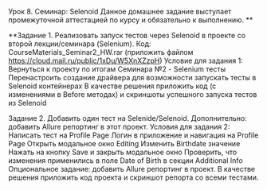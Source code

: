 Урок 8. Семинар: Selenoid
Данное домашнее задание выступает промежуточной аттестацией по курсу и обязательно к выполнению. **

**Задание 1. Реализовать запуск тестов через Selenoid в проекте со второй лекции/семинара (Selenium). Код: CourseMaterials_Seminar2_HW.rar (приложить файлом https://cloud.mail.ru/public/1xDu/W5XnXZzpH)
Условие для задания 1:
Вернуться к проекту по итогам Семинара №2 - Selenium тесты
Перенастроить создание драйвера для возможности запускать тесты в Selenoid контейнерах
В качестве решения приложить код (с изменениями в Before методах) и скриншоты успешного запуска тестов из Selenoid

Задание 2. Добавить один тест на Selenide/Selenoid. Дополнительно: добавить Allure репортинг в этот проект.
Условия для задания 2:
Написать тест на Profile Page
Логин в приложение и навигация на Profile Page
Открыть модальное окно Editing
Изменить Birthdate значение
Нажать на кнопку Save и закрыть модальное окно
Проверить, что изменения применились в поле Date of Birth в секции Additional Info
Опциональное задание: добавить Allure репортинг в проект. В качестве решения приложить код проекта и скриншот репорта со всеми тестами.

